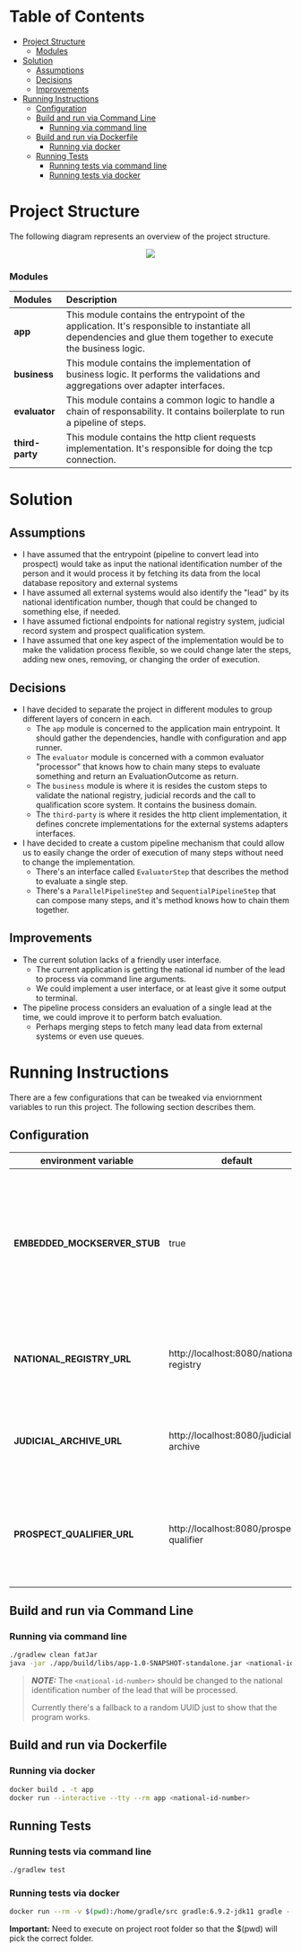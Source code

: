 # Table of Contents

- [Project Structure](#project-structure)
  + [Modules](#modules)
- [Solution](#solution)
  * [Assumptions](#assumptions)
  * [Decisions](#decisions)
  * [Improvements](#improvements)
- [Running Instructions](#running-instructions)
  * [Configuration](#configuration)
  * [Build and run via Command Line](#build-and-run-via-command-line)
    + [Running via command line](#running-via-command-line)
  * [Build and run via Dockerfile](#build-and-run-via-dockerfile)
    + [Running via docker](#running-via-docker)
  * [Running Tests](#running-tests)
    + [Running tests via command line](#running-tests-via-command-line)
    + [Running tests via docker](#running-tests-via-docker)

# Project Structure 

The following diagram represents an overview of the project structure.

<p align="center">
  <img src="docs/assets/crm-technical-challenge.drawio.svg">
</p>

### Modules

| Modules | Description |
|:--------------|:------------|
| **app** | This module contains the entrypoint of the application. It's responsible to instantiate all dependencies and glue them together to execute the business logic. |
| **business** | This module contains the implementation of business logic. It performs the validations and aggregations over adapter interfaces. |
| **evaluator** | This module contains a common logic to handle a chain of responsability. It contains boilerplate to run a pipeline of steps. |
| **third-party** | This module contains the http client requests implementation. It's responsible for doing the tcp connection. |
 
# Solution

## Assumptions

- I have assumed that the entrypoint (pipeline to convert lead into prospect) would take as input the national identification number of the person and it would process it by fetching its data from the local database repository and external systems
- I have assumed all external systems would also identify the "lead" by its national identification number, though that could be changed to something else, if needed.
- I have assumed fictional endpoints for national registry system, judicial record system and prospect qualification system.
- I have assumed that one key aspect of the implementation would be to make the validation process flexible, so we could change later the steps, adding new ones, removing, or changing the order of execution.

## Decisions

- I have decided to separate the project in different modules to group different layers of concern in each. 
    - The `app` module is concerned to the application main entrypoint. It should gather the dependencies, handle with configuration and app runner.
    - The `evaluator` module is concerned with a common evaluator "processor" that knows how to chain many steps to evaluate something and return an EvaluationOutcome as return.
  - The `business` module is where it is resides the custom steps to validate the national registry, judicial records and the call to qualification score system. It contains the business domain.
  - The `third-party` is where it resides the http client implementation, it defines concrete implementations for the external systems adapters interfaces.
- I have decided to create a custom pipeline mechanism that could allow us to easily change the order of execution of many steps without need to change the implementation.
  - There's an interface called `EvaluatorStep` that describes the method to evaluate a single step.
  - There's a `ParallelPipelineStep` and `SequentialPipelineStep` that can compose many steps, and it's method knows how to chain them together.
  
## Improvements

- The current solution lacks of a friendly user interface.
  - The current application is getting the national id number of the lead to process via command line arguments. 
  - We could implement a user interface, or at least give it some output to terminal.
- The pipeline process considers an evaluation of a single lead at the time, we could improve it to perform batch evaluation.
  - Perhaps merging steps to fetch many lead data from external systems or even use queues.

# Running Instructions 

There are a few configurations that can be tweaked via enviornment variables to run this project. The following section describes them.

## Configuration

| environment variable | default | behavior  
|---|---|---|
| **EMBEDDED_MOCKSERVER_STUB** | true | If enabled this will run a stub http server that will replace all external system URL integration and response back with a successful response.
| **NATIONAL_REGISTRY_URL** | http://localhost:8080/national-registry | It changes the endpoint to perform national registry http requests.
| **JUDICIAL_ARCHIVE_URL** | http://localhost:8080/judicial-archive |  It changes the endpoint to perform judicial archive http requests.
| **PROSPECT_QUALIFIER_URL** | http://localhost:8080/prospect-qualifier |  It changes the endpoint to perform prospect score qualification http requests.



## Build and run via Command Line

### Running via command line

```bash
./gradlew clean fatJar
java -jar ./app/build/libs/app-1.0-SNAPSHOT-standalone.jar <national-id-number>
```

> **_NOTE:_** 
> The `<national-id-number>` should be changed to the national identification number of the lead that will be processed.
> 
> Currently there's a fallback to a random UUID just to show that the program works.

## Build and run via Dockerfile 

### Running via docker
```bash
docker build . -t app 
docker run --interactive --tty --rm app <national-id-number>
```

## Running Tests

### Running tests via command line

```bash
./gradlew test
```

### Running tests via docker

```bash
docker run --rm -v $(pwd):/home/gradle/src gradle:6.9.2-jdk11 gradle --no-daemon -p /home/gradle/src test
```
**Important:** Need to execute on project root folder so that the $(pwd) will pick the correct folder.
